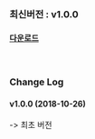 ### 최신버전 :  v1.0.0

#### [다운로드](https://kr.objectstorage.ncloud.com/itsb/sdk/GamePot_android_1017.zip)

<br/>

### Change Log

#### v1.0.0 (2018-10-26)

-> 최초 버전